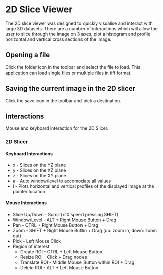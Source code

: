 # 2D Slice Viewer

The 2D slice viewer was designed to quickly visualise and interact with large 3D datasets. There are a number of interactions
which will allow the user to slice through the image on 3 axes, plot a histogram and profile horizontal and vertical cross sections of the image.

## Opening a file
Click the folder icon in the toolbar and select the file to load. This application can load single files or multiple files in tiff format.

## Saving the current image in the 2D slicer
Click the save icon in the toolbar and pick a destination.

## Interactions
Mouse and keyboard interaction for the 2D Slicer.

### 2D Slicer
#### Keyboard Interactions
* x - Slices on the YZ plane
* y - Slices on the XZ plane
* z - Slices on the XY plane
* a - Auto window/level to accomodate all values
* l - Plots horizontal and vertical profiles of the displayed image at the pointer location

#### Mouse Interactions
* Slice Up/Down - Scroll (x10 speed pressing SHIFT)
* Window/Level  - ALT + Right Mouse Button + Drag
* Pan           - CTRL + Right Mouse Button + Drag
* Zoom          - SHIFT + Right Mouse Buttin + Drag (up: zoom in, down: zoom out)
* Pick          - Left Mouse Click
* Region of interest
    * Create ROI    - CTRL + Left Mouse Button
    * Resize ROI    - Click + Drag nodes
    * Translate ROI - Middle Mouse Button within ROI + Drag
    * Delete ROI    - ALT + Left Mouse Button
